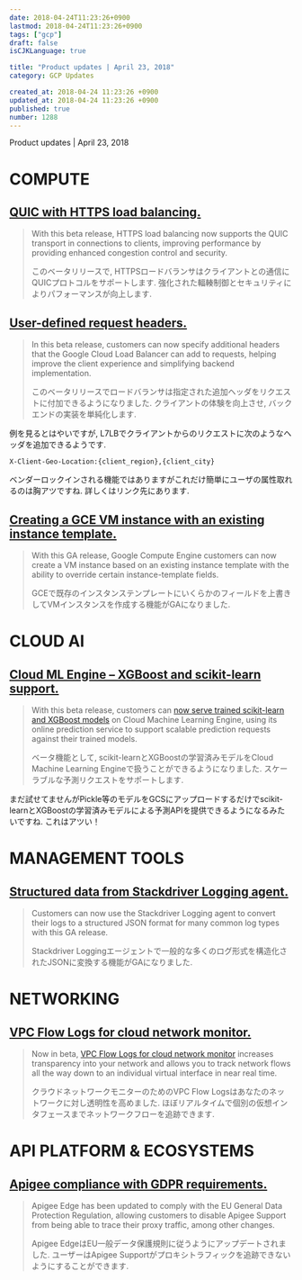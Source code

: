```yaml
---
date: 2018-04-24T11:23:26+0900
lastmod: 2018-04-24T11:23:26+0900
tags: ["gcp"]
draft: false
isCJKLanguage: true

title: "Product updates | April 23, 2018"
category: GCP Updates

created_at: 2018-04-24 11:23:26 +0900
updated_at: 2018-04-24 11:23:26 +0900
published: true
number: 1288
---
```


Product updates | April 23, 2018

# COMPUTE

## [QUIC with HTTPS load balancing.](https://cloud.google.com/compute/docs/load-balancing/http/)

> With this beta release, HTTPS load balancing now supports the QUIC transport in connections to clients, improving performance by providing enhanced congestion control and security.
>
> このベータリリースで, HTTPSロードバランサはクライアントとの通信にQUICプロトコルをサポートします. 強化された輻輳制御とセキュリティによりパフォーマンスが向上します.

## [User-defined request headers.](https://cloud.google.com/compute/docs/load-balancing/http/backend-service)

> In this beta release, customers can now specify additional headers that the Google Cloud Load Balancer can add to requests, helping improve the client experience and simplifying backend implementation.
>
> このベータリリースでロードバランサは指定された追加ヘッダをリクエストに付加できるようになりました. クライアントの体験を向上させ, バックエンドの実装を単純化します.

例を見るとはやいですが, L7LBでクライアントからのリクエストに次のようなヘッダを追加できるようです.

```
X-Client-Geo-Location:{client_region},{client_city}
```

ベンダーロックインされる機能ではありますがこれだけ簡単にユーザの属性取れるのは胸アツですね.
詳しくはリンク先にあります.

## [Creating a GCE VM instance with an existing instance template.](https://cloud.google.com/compute/docs/instances/create-vm-from-instance-template)

> With this GA release, Google Compute Engine customers can now create a VM instance based on an existing instance template with the ability to override certain instance-template fields.
> 
> GCEで既存のインスタンステンプレートにいくらかのフィールドを上書きしてVMインスタンスを作成する機能がGAになりました.

# CLOUD AI

## [Cloud ML Engine – XGBoost and scikit-learn support.](https://cloud.google.com/blog/big-data/2018/04/serving-real-time-scikit-learn-and-xgboost-predictions)

> With this beta release, customers can [now serve trained scikit-learn and XGBoost models](https://cloud.google.com/blog/big-data/2018/04/serving-real-time-scikit-learn-and-xgboost-predictions) on Cloud Machine Learning Engine, using its online prediction service to support scalable prediction requests against their trained models.
>
> ベータ機能として, scikit-learnとXGBoostの学習済みモデルをCloud Machine Learning Engineで扱うことができるようになりました. スケーラブルな予測リクエストをサポートします.

まだ試せてませんがPickle等のモデルをGCSにアップロードするだけでscikit-learnとXGBoostの学習済みモデルによる予測APIを提供できるようになるみたいですね. これはアツい！

# MANAGEMENT TOOLS

## [Structured data from Stackdriver Logging agent.](https://cloud.google.com/logging/docs/structured-logging)

> Customers can now use the Stackdriver Logging agent to convert their logs to a structured JSON format for many common log types with this GA release.
>
> Stackdriver Loggingエージェントで一般的な多くのログ形式を構造化されたJSONに変換する機能がGAになりました.

# NETWORKING

## [VPC Flow Logs for cloud network monitor.](https://cloudplatform.googleblog.com/2018/04/introducing-VPC-Flow-Logs-network-transparency-in-near-real-time.html)

> Now in beta, [VPC Flow Logs for cloud network monitor](https://cloudplatform.googleblog.com/2018/04/introducing-VPC-Flow-Logs-network-transparency-in-near-real-time.html) increases transparency into your network and allows you to track network flows all the way down to an individual virtual interface in near real time.
>
> クラウドネットワークモニターのためのVPC Flow Logsはあなたのネットワークに対し透明性を高めました. ほぼリアルタイムで個別の仮想インタフェースまでネットワークフローを追跡できます.

# API PLATFORM &amp; ECOSYSTEMS

## [Apigee compliance with GDPR requirements.](https://docs.apigee.com/api-platform/faq/privacy-security-settings)

> Apigee Edge has been updated to comply with the EU General Data Protection Regulation, allowing customers to disable Apigee Support from being able to trace their proxy traffic, among other changes.
>
> Apigee EdgeはEU一般データ保護規則に従うようにアップデートされました. ユーザーはApigee Supportがプロキシトラフィックを追跡できないようにすることができます.
